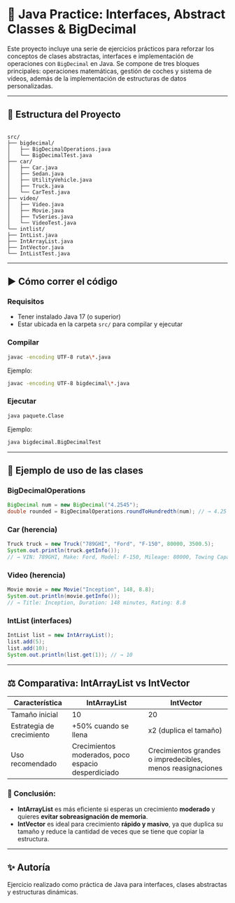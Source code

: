 # 🧪 Java Practice: Interfaces, Abstract Classes & BigDecimal

Este proyecto incluye una serie de ejercicios prácticos para reforzar los conceptos de clases abstractas, interfaces e implementación de operaciones con `BigDecimal` en Java. Se compone de tres bloques principales: operaciones matemáticas, gestión de coches y sistema de vídeos, además de la implementación de estructuras de datos personalizadas.

---

## 🧱 Estructura del Proyecto

```

src/
├── bigdecimal/
│   ├── BigDecimalOperations.java
│   └── BigDecimalTest.java
├── car/
│   ├── Car.java
│   ├── Sedan.java
│   ├── UtilityVehicle.java
│   ├── Truck.java
│   └── CarTest.java
├── video/
│   ├── Video.java
│   ├── Movie.java
│   ├── TvSeries.java
│   └── VideoTest.java
└── intlist/
├── IntList.java
├── IntArrayList.java
├── IntVector.java
└── IntListTest.java

````

---

## ▶️ Cómo correr el código

### Requisitos
- Tener instalado Java 17 (o superior)
- Estar ubicada en la carpeta `src/` para compilar y ejecutar

### Compilar
```bash
javac -encoding UTF-8 ruta\*.java
````

Ejemplo:

```bash
javac -encoding UTF-8 bigdecimal\*.java
```

### Ejecutar

```bash
java paquete.Clase
```

Ejemplo:

```bash
java bigdecimal.BigDecimalTest
```

---

## 🧮 Ejemplo de uso de las clases

### BigDecimalOperations

```java
BigDecimal num = new BigDecimal("4.2545");
double rounded = BigDecimalOperations.roundToHundredth(num); // → 4.25
```

### Car (herencia)

```java
Truck truck = new Truck("789GHI", "Ford", "F-150", 80000, 3500.5);
System.out.println(truck.getInfo());
// → VIN: 789GHI, Make: Ford, Model: F-150, Mileage: 80000, Towing Capacity: 3500.5
```

### Video (herencia)

```java
Movie movie = new Movie("Inception", 148, 8.8);
System.out.println(movie.getInfo());
// → Title: Inception, Duration: 148 minutes, Rating: 8.8
```

### IntList (interfaces)

```java
IntList list = new IntArrayList();
list.add(5);
list.add(10);
System.out.println(list.get(1)); // → 10
```

---

## ⚖️ Comparativa: IntArrayList vs IntVector

| Característica            | IntArrayList                                       | IntVector                                                  |
| ------------------------- | -------------------------------------------------- | ---------------------------------------------------------- |
| Tamaño inicial            | 10                                                 | 20                                                         |
| Estrategia de crecimiento | +50% cuando se llena                               | x2 (duplica el tamaño)                                     |
| Uso recomendado           | Crecimientos moderados, poco espacio desperdiciado | Crecimientos grandes o impredecibles, menos reasignaciones |

### 🧠 Conclusión:

* **IntArrayList** es más eficiente si esperas un crecimiento **moderado** y quieres **evitar sobreasignación de memoria**.
* **IntVector** es ideal para crecimiento **rápido y masivo**, ya que duplica su tamaño y reduce la cantidad de veces que se tiene que copiar la estructura.

---

## ✨ Autoría

Ejercicio realizado como práctica de Java para interfaces, clases abstractas y estructuras dinámicas.

